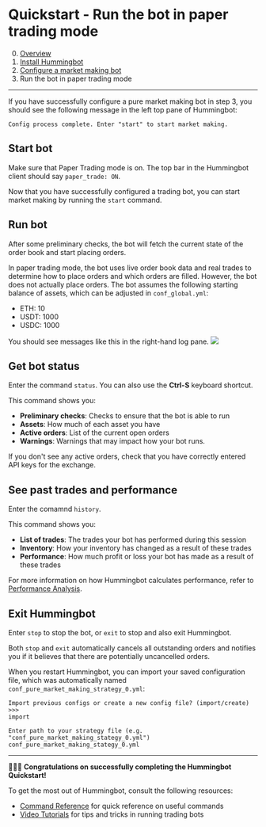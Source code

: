 # Quickstart - Run the bot in paper trading mode

0. [Overview](index)
1. [Install Hummingbot](install)
2. [Configure a market making bot](configure)
3. Run the bot in paper trading mode

---

If you have successfully configure a pure market making bot in step 3, you should see the following message in the left top pane of Hummingbot:
```
Config process complete. Enter "start" to start market making.
```

## Start bot

Make sure that Paper Trading mode is on. The top bar in the Hummingbot client should say `paper_trade: ON`.

Now that you have successfully configured a trading bot, you can start market making by running the `start` command.

## Run bot
After some preliminary checks, the bot will fetch the current state of the order book and start placing orders.

In paper trading mode, the bot uses live order book data and real trades to determine how to place orders and which orders are filled. However, the bot does not actually place orders. The bot assumes the following starting balance of assets, which can be adjusted in `conf_global.yml`:

* ETH: 10
* USDT: 1000
* USDC: 1000

You should see messages like this in the right-hand log pane.
![](/assets/img/running-bot.png)

## Get bot status

Enter the command `status`. You can also use the **Ctrl-S** keyboard shortcut.

This command shows you:

* **Preliminary checks**: Checks to ensure that the bot is able to run
* **Assets**: How much of each asset you have
* **Active orders**: List of the current open orders
* **Warnings**: Warnings that may impact how your bot runs.

If you don't see any active orders, check that you have correctly entered API keys for the exchange.

## See past trades and performance

Enter the comamnd `history`.

This command shows you:

* **List of trades**: The trades your bot has performed during this session
* **Inventory**: How your inventory has changed as a result of these trades
* **Performance**: How much profit or loss your bot has made as a result of these trades

For more information on how Hummingbot calculates performance, refer to [Performance Analysis](performance-analysis/).

## Exit Hummingbot

Enter `stop` to stop the bot, or `exit` to stop and also exit Hummingbot.

Both `stop` and `exit` automatically cancels all outstanding orders and notifies you if it believes that there are potentially uncancelled orders.

When you restart Hummingbot, you can import your saved configuration file, which was automatically named `conf_pure_market_making_strategy_0.yml`:
```
Import previous configs or create a new config file? (import/create) >>>
import

Enter path to your strategy file (e.g. "conf_pure_market_making_stategy_0.yml")
conf_pure_market_making_stategy_0.yml
```

---

🎉🎉🎉 **Congratulations on successfully completing the Hummingbot Quickstart!**

To get the most out of Hummingbot, consult the following resources:

* [Command Reference](/operation/commands/) for quick reference on useful commands
* [Video Tutorials](https://hummingbot.io/videos/) for tips and tricks in running trading bots